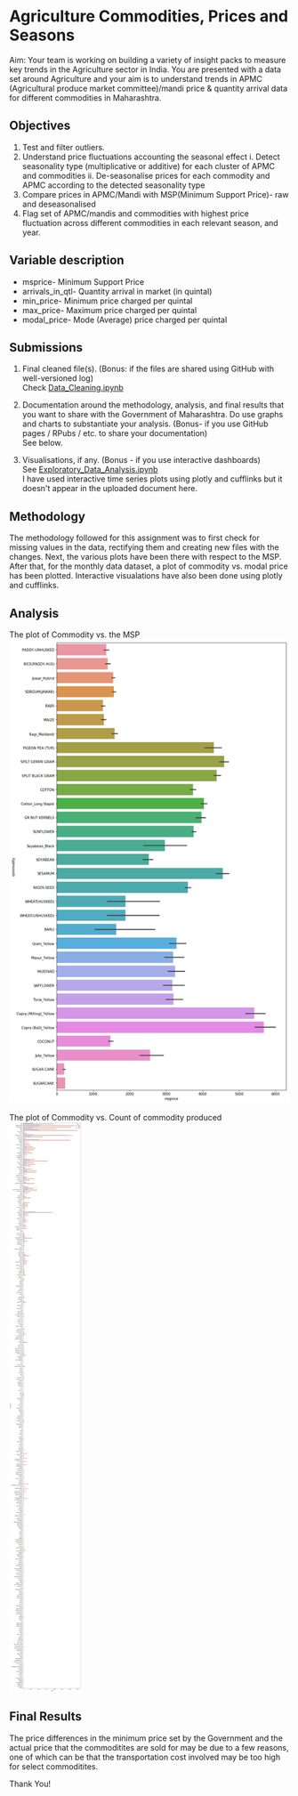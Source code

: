 # Agriculture Commodities, Prices and Seasons
Aim: Your team is working on building a variety of insight packs to measure key trends in the Agriculture sector in India. You are presented with a data set around Agriculture and your aim is to understand trends in APMC (Agricultural produce market committee)/mandi price & quantity arrival data for different commodities in Maharashtra.


## Objectives
1. Test and filter outliers.
2. Understand price fluctuations accounting the seasonal effect
  i. Detect seasonality type (multiplicative or additive) for each cluster of APMC and commodities
  ii. De-seasonalise prices for each commodity and APMC according to the detected seasonality type
3. Compare prices in APMC/Mandi with MSP(Minimum Support Price)- raw and deseasonalised
4. Flag set of APMC/mandis and commodities with highest price fluctuation across different commodities in each relevant season, and year.


## Variable description
* msprice- Minimum Support Price
* arrivals_in_qtl- Quantity arrival in market (in quintal)
* min_price- Minimum price charged per quintal
* max_price- Maximum price charged per quintal
* modal_price- Mode (Average) price charged per quintal


## Submissions
1. Final cleaned file(s). (Bonus: if the files are shared using GitHub with well-versioned log)  
Check [Data_Cleaning.ipynb](./Data_Cleaning.ipynb)

2. Documentation around the methodology, analysis, and final results that you want to share with the Government of Maharashtra. Do use graphs and charts to substantiate your analysis. (Bonus- if you use GitHub pages / RPubs / etc. to share your documentation)  
See below.

2. Visualisations, if any. (Bonus - if you use interactive dashboards)  
See [Exploratory_Data_Analysis.ipynb](./Exploratory_Data_Analysis.ipynb)  
I have used interactive time series plots using plotly and cufflinks but it doesn't appear in the uploaded document here.


## Methodology
The methodology followed for this assignment was to first check for missing values in the data, rectifying them and creating new files with the changes. Next, the various plots have been there with respect to the MSP. After that, for the monthly data dataset, a plot of commodity vs. modal price has been plotted. Interactive visualations have also been done using plotly and cufflinks.


## Analysis
The plot of Commodity vs. the MSP
![barplot](./barplot.png)

The plot of Commodity vs. Count of commodity produced
![countplot](./countplot.png)


## Final Results
The price differences in the minimum price set by the Government and the actual price that the commoditites are sold for may be due to a few reasons, one of which can be that the transportation cost involved may be too high for select commoditites.


Thank You!
